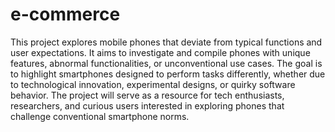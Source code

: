 # e-commerce
This project explores mobile phones that deviate from typical functions and user expectations. It aims to investigate and compile phones with unique features, abnormal functionalities, or unconventional use cases. The goal is to highlight smartphones designed to perform tasks differently, whether due to technological innovation, experimental designs, or quirky software behavior. The project will serve as a resource for tech enthusiasts, researchers, and curious users interested in exploring phones that challenge conventional smartphone norms.
